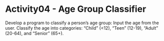 # Activity04 - Age Group Classifier

Develop a program to classify a person’s age group:
Input the age from the user.
Classify the age into categories: “Child” (<12),
“Teen” (12-19),
“Adult” (20-64),
and “Senior” (65+).
